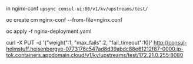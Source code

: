 
in nginx-conf
`upsync consul-ui:80/v1/kv/upstreams/test/`

oc create cm nginx-conf --from-file=nginx.conf

oc apply -f nginx-deployment.yaml

curl -X PUT -d '{"weight":1, "max_fails":2, "fail_timeout":10}' http://consul-helmstuff.heisenbergye-0773176c547ad8d39abdc88e61212f87-0000.jp-tok.containers.appdomain.cloud/v1/kv/upstreams/test/172.21.0.255:8080
